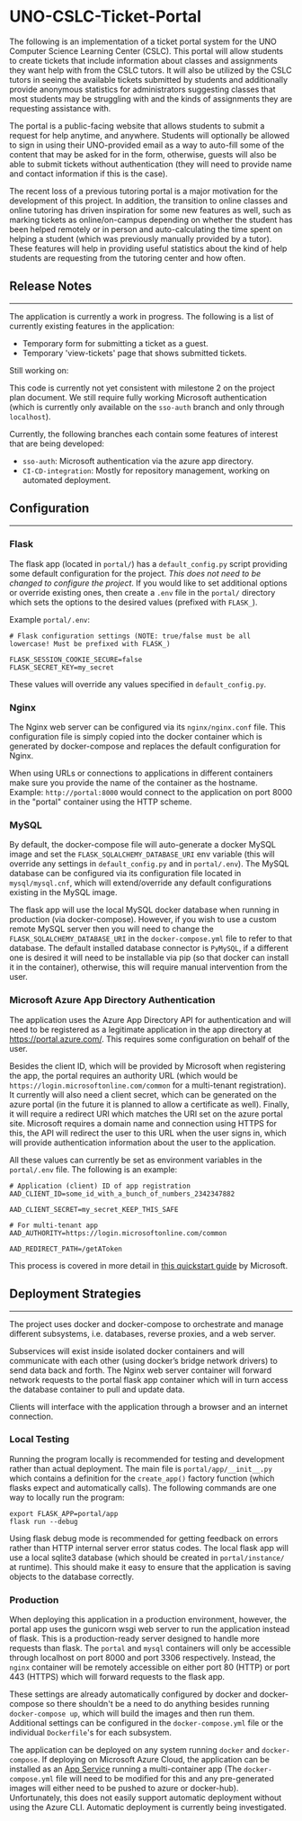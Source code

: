# UNO-CSLC-Ticket-Portal

The following is an implementation of a ticket portal system for the UNO Computer Science Learning Center (CSLC). This portal will allow students to create tickets that include information about classes and assignments they want help with from the CSLC tutors. It will also be utilized by the CSLC tutors in seeing the available tickets submitted by students and additionally provide anonymous statistics for administrators suggesting classes that most students may be struggling with and the kinds of assignments they are requesting assistance with.

The portal is a public-facing website that allows students to submit a request for help anytime, and anywhere. Students will optionally be allowed to sign in using their UNO-provided email as a way to auto-fill some of the content that may be asked for in the form, otherwise, guests will also be able to submit tickets without authentication (they will need to provide name and contact information if this is the case).

The recent loss of a previous tutoring portal is a major motivation for the development of this project. In addition, the transition to online classes and online tutoring has driven inspiration for some new features as well, such as marking tickets as online/on-campus depending on whether the student has been helped remotely or in person and auto-calculating the time spent on helping a student (which was previously manually provided by a tutor). These features will help in providing useful statistics about the kind of help students are requesting from the tutoring center and how often.

## Release Notes
---

The application is currently a work in progress. The following is a list of currently existing features in the application:

 - Temporary form for submitting a ticket as a guest.
 - Temporary 'view-tickets' page that shows submitted tickets.

Still working on:

This code is currently not yet consistent with milestone 2 on the project plan document. We still require fully working Microsoft authentication (which is currently only available on the `sso-auth` branch and only through `localhost`).

Currently, the following branches each contain some features of interest that are being developed:
 - `sso-auth`: Microsoft authentication via the azure app directory.
 - `CI-CD-integration`: Mostly for repository management, working on automated deployment.

## Configuration
---

### Flask
The flask app (located in `portal/`) has a `default_config.py` script providing some default configuration for the project. *This does not need to be changed to configure the project*. If you would like to set additional options or override existing ones, then create a `.env` file in the `portal/` directory which sets the options to the desired values (prefixed with `FLASK_`).

Example `portal/.env`:
```env
# Flask configuration settings (NOTE: true/false must be all lowercase! Must be prefixed with FLASK_)

FLASK_SESSION_COOKIE_SECURE=false
FLASK_SECRET_KEY=my_secret
```

These values will override any values specified in `default_config.py`.

### Nginx
The Nginx web server can be configured via its `nginx/nginx.conf` file. This configuration file is simply copied into the docker container which is generated by docker-compose and replaces the default configuration for Nginx.

When using URLs or connections to applications in different containers make sure you provide the name of the container as the hostname. Example: `http://portal:8000` would connect to the application on port 8000 in the "portal" container using the HTTP scheme.

### MySQL
By default, the docker-compose file will auto-generate a docker MySQL image and set the `FLASK_SQLALCHEMY_DATABASE_URI` env variable (this will override any settings in `default_config.py` and in `portal/.env`). The MySQL database can be configured via its configuration file located in `mysql/mysql.cnf`, which will extend/override any default configurations existing in the MySQL image.

The flask app will use the local MySQL docker database when running in production (via docker-compose). However, if you wish to use a custom remote MySQL server then you will need to change the `FLASK_SQLALCHEMY_DATABASE_URI` in the `docker-compose.yml` file to refer to that database. The default installed database connector is `PyMySQL`, if a different one is desired it will need to be installable via pip (so that docker can install it in the container), otherwise, this will require manual intervention from the user.

### Microsoft Azure App Directory Authentication

The application uses the Azure App Directory API for authentication and will need to be registered as a legitimate application in the app directory at https://portal.azure.com/. This requires some configuration on behalf of the user.

Besides the client ID, which will be provided by Microsoft when registering the app, the portal requires an authority URL (which would be `https://login.microsoftonline.com/common` for a multi-tenant registration). It currently will also need a client secret, which can be generated on the azure portal (in the future it is planned to allow a certificate as well). Finally, it will require a redirect URI which matches the URI set on the azure portal site. Microsoft requires a domain name and connection using HTTPS for this, the API will redirect the user to this URL when the user signs in, which will provide authentication information about the user to the application.

All these values can currently be set as environment variables in the `portal/.env` file. The following is an example:
```
# Application (client) ID of app registration
AAD_CLIENT_ID=some_id_with_a_bunch_of_numbers_2342347882

AAD_CLIENT_SECRET=my_secret_KEEP_THIS_SAFE

# For multi-tenant app
AAD_AUTHORITY=https://login.microsoftonline.com/common

AAD_REDIRECT_PATH=/getAToken
```

This process is covered in more detail in [this quickstart guide](https://learn.microsoft.com/en-us/azure/active-directory/develop/quickstart-register-app) by Microsoft.

## Deployment Strategies
---
The project uses docker and docker-compose to orchestrate and manage different subsystems, i.e. databases, reverse proxies, and a web server.

Subservices will exist inside isolated docker containers and will communicate with each other (using docker’s bridge network drivers) to send data back and forth. The Nginx web server container will forward network requests to the portal flask app container which will in turn access the database container to pull and update data.

Clients will interface with the application through a browser and an internet connection.

### Local Testing
Running the program locally is recommended for testing and development rather than actual deployment. The main file is `portal/app/__init__.py` which contains a definition for the `create_app()` factory function (which flasks expect and automatically calls). The following commands are one way to locally run the program:

```
export FLASK_APP=portal/app
flask run --debug
```

Using flask debug mode is recommended for getting feedback on errors rather than HTTP internal server error status codes. The local flask app will use a local sqlite3 database (which should be created in `portal/instance/` at runtime). This should make it easy to ensure that the application is saving objects to the database correctly.

### Production
When deploying this application in a production environment, however, the portal app uses the gunicorn wsgi web server to run the application instead of flask. This is a production-ready server designed to handle more requests than flask. The `portal` and `mysql` containers will only be accessible through localhost on port 8000 and port 3306 respectively. Instead, the `nginx` container will be remotely accessible on either port 80 (HTTP) or port 443 (HTTPS) which will forward requests to the flask app.

These settings are already automatically configured by docker and docker-compose so there shouldn't be a need to do anything besides running `docker-compose up`, which will build the images and then run them. Additional settings can be configured in the `docker-compose.yml` file or the individual `Dockerfile`'s for each subsystem.

The application can be deployed on any system running `docker` and `docker-compose`. If deploying on Microsoft Azure Cloud, the application can be installed as an [App Service](https://learn.microsoft.com/en-us/azure/app-service/overview) running a multi-container app (The `docker-compose.yml` file will need to be modified for this and any pre-generated images will either need to be pushed to azure or docker-hub). Unfortunately, this does not easily support automatic deployment without using the Azure CLI. Automatic deployment is currently being investigated.

